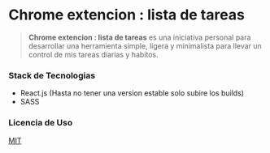 # Chrome extencion : lista de tareas

> **Chrome extencion : lista de tareas** es una iniciativa personal para desarrollar una herramienta simple, ligera y minimalista para llevar un control de mis tareas diarias y habitos.



### Stack de Tecnologias

* React.js (Hasta no tener una version estable solo subire los builds)
* SASS

### Licencia de Uso

[MIT](https://choosealicense.com/licenses/mit/)
